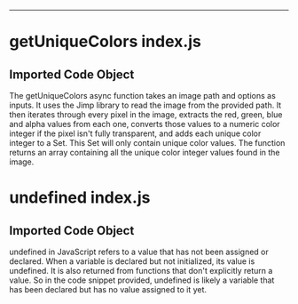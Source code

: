 
  
  
  
  
  
  

---
# getUniqueColors index.js
## Imported Code Object

The getUniqueColors async function takes an image path and options as inputs. It uses the Jimp library to read the image from the provided path. It then iterates through every pixel in the image, extracts the red, green, blue and alpha values from each one, converts those values to a numeric color integer if the pixel isn't fully transparent, and adds each unique color integer to a Set. This Set will only contain unique color values. The function returns an array containing all the unique color integer values found in the image.

# undefined index.js
## Imported Code Object

undefined in JavaScript refers to a value that has not been assigned or declared. When a variable is declared but not initialized, its value is undefined. It is also returned from functions that don't explicitly return a value. So in the code snippet provided, undefined is likely a variable that has been declared but has no value assigned to it yet.


  
  